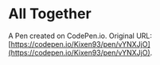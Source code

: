 # All Together

A Pen created on CodePen.io. Original URL: [https://codepen.io/Kixen93/pen/vYNXJjO](https://codepen.io/Kixen93/pen/vYNXJjO).


